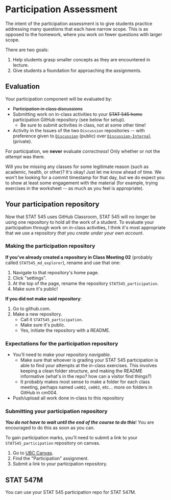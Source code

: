 # Participation Assessment

The intent of the participation assessment is to give students practice addressing many questions that each have narrow scope. This is as opposed to the homework, where you work on fewer questions with larger scope. 

There are two goals:

1. Help students grasp smaller concepts as they are encountered in lecture.
2. Give students a foundation for approaching the assignments.

## Evaluation

Your participation component will be evaluated by:

- ~~Participation in class discussions~~
- Submitting work on in-class activities to your ~~STAT 545 home~~ participation GitHub repository (see below for setup).
    - Be sure to submit activities in class, not at some other time!
- Activity in the Issues of the two `Discussion` repositories -- with preference given to [`Discussion`](https://github.com/STAT545-UBC/Discussion)  (public) over [`Discussion-Internal`](https://github.com/STAT545-UBC/Discussion-Internal) (private).

For participation, we __never__ evaluate _correctness_! Only whether or not the _attempt_ was there. 

Will you be missing any classes for some legitimate reason (such as academic, health, or other)? It's okay! Just let me know ahead of time. We won't be looking for a commit timestamp for that day, but we do expect you to show at least some engagement with the material (for example, trying exercises in the worksheet -- as much as you feel is appropriate).


## Your participation repository

Now that STAT 545 uses GitHub Classroom, STAT 545 will no longer be using one repository to hold all the work of a student. To evaluate your participation through work on in-class activities, I think it's most appropriate that we use a repository _that you create under your own account_. 

### Making the participation repository

__If you've already created a repository in Class Meeting 02__ (probably called `STAT545_md_explorer`), rename and use that one:

1. Navigate to that repository's home page.
2. Click "settings".
3. At the top of the page, rename the repository `STAT545_participation`.
4. Make sure it's public!

__If you did not make said repository__:

1. Go to github.com.
2. Make a new repository. 
    - Call it `STAT545_participation`. 
    - Make sure it's public.
    - Yes, initiate the repository with a README.

### Expectations for the participation repository

- You'll need to make your repository _navigable_. 
    - Make sure that whoever is grading your STAT 545 participation is able to find your attempts at the in-class exercises. This involves keeping a clean folder structure, and making the README informative (what's in the repo? how can a visitor find things?)
    - It probably makes most sense to make a folder for each class meeting, perhaps named `cm002`, `cm003`, etc... more on folders in GitHub in cm004.
- Push/upload all work done in-class to this repository

### Submitting your participation repository

_**You do not have to wait until the end of the course to do this**_! You are encouraged to do this as soon as you can. 

To gain participation marks, you'll need to submit a link to your `STAT545_participation` repository on canvas. 

1. Go to [UBC Canvas](https://canvas.ubc.ca).
2. Find the "Participation" assignment.
3. Submit a link to your participation repository.

## STAT 547M

You can use your STAT 545 participation repo for STAT 547M.
